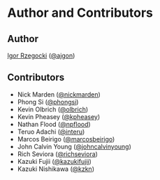 # Author and Contributors

## Author

[Igor Rzegocki](https://www.rzegocki.pl/) ([@ajgon](https://github.com/ajgon))

## Contributors

- Nick Marden ([@nickmarden](https://github.com/nickmarden))
- Phong Si ([@phongsi](https://github.com/phongsi))
- Kevin Olbrich ([@olbrich](https://github.com/olbrich))
- Kevin Pheasey ([@kpheasey](https://github.com/kpheasey))
- Nathan Flood ([@npflood](https://github.com/npflood))
- Teruo Adachi ([@interu](https://github.com/interu))
- Marcos Beirigo ([@marcosbeirigo](https://github.com/marcosbeirigo))
- John Calvin Young ([@johncalvinyoung](https://github.com/johncalvinyoung))
- Rich Seviora ([@richseviora](https://github.com/richseviora))
- Kazuki Fujii ([@kazukifujii](https://github.com/kazukifujii))
- Kazuki Nishikawa ([@kzkn](https://github.com/kzkn))
